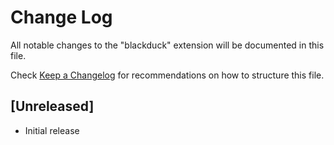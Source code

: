 # Change Log
All notable changes to the "blackduck" extension will be documented in this file.

Check [Keep a Changelog](http://keepachangelog.com/) for recommendations on how to structure this file.

## [Unreleased]
- Initial release